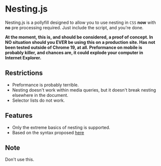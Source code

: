 # Nesting.js

Nesting.js is a pollyfill designed to allow you to use nesting in `CSS` **now** with **no** pre processing required. Just include the script, and you're done.

**At the moment, this is, and should be considered, a proof of concept. In NO situation should you EVER be using this on a production site. Has not been tested outside of Chrome 19, at all. Preformance on mobile is probably killer, and chances are, it could explode your computer in Internet Explorer.**

## Restrictions
 * Preformance is probably terrible.
 * Nesting doesn't work within media queries, but it doesn't break nesting elsewhere in the document.
 * Selector lists do not work.

## Features

 * Only the extreme basics of nesting is supported.
 * Based on the syntax proposed [here](http://lists.w3.org/Archives/Public/www-style/2011Jun/0022.html)

## Note

Don't use this.
